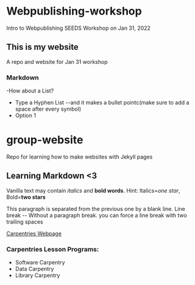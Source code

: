# Webpublishing-workshop
Intro to Webpublishing SEEDS Workshop on Jan 31, 2022

## This is my website
A repo and website for Jan 31 workshop

### Markdown

-How about a List?
- Type a Hyphen List --and it makes a bullet pointc(make sure to add a space after every symbol)
- Option 1

# group-website
Repo for learning how to make websites with Jekyll pages

## Learning Markdown <3

Vanilla text may contain *italics* and **bold words**.
Hint: Italics=*one star*, Bold=**two stars**

This paragraph is separated from the previous one by a blank line.
Line break -- Without a paragraph break.
you can force a line break with two trailing spaces  

[Carpentries Webpage](https://carpentries.org/)

### Carpentries Lesson Programs:
- Software Carpentry
- Data Carpentry
- Library Carpentry
